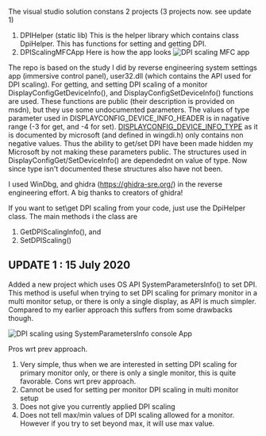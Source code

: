 The visual studio solution constans 2 projects (3 projects now. see update 1)

1. DPIHelper (static lib)
This is the helper library which contains class DpiHelper. This has functions for setting and getting DPI.
1. DPIScalingMFCApp
Here is how the app looks
![DPI scaling MFC app](DPIScalingMFCAppScreenHelp.png)

The repo is based on the study I did by reverse engineering system settings app (immersive control panel), user32.dll (which contains the API used for DPI scaling).
For getting, and setting DPI scaling of a monitor DisplayConfigGetDeviceInfo(), and DisplayConfigSetDeviceInfo() functions are used.
These functions are public (their description is provided on msdn), but they use some undocumented parameters.
The values of type parameter used in DISPLAYCONFIG_DEVICE_INFO_HEADER is in nagative range (-3 for get, and -4 for set).
[DISPLAYCONFIG_DEVICE_INFO_TYPE](https://docs.microsoft.com/en-us/windows/win32/api/wingdi/ne-wingdi-displayconfig_device_info_type) as it is
documented by microsoft (and defined in wingdi.h) only contains non negative values. Thus the ability to get/set DPI
have been made hidden my Microsoft by not making these parameters public.
The structures used in DisplayConfigGet/SetDeviceInfo() are dependednt on value of type. Now since type isn't documented
these structures also have not been.

I used WinDbg, and ghidra (https://ghidra-sre.org/) in the reverse engineering effort. A big thanks to creators of ghidra!

If you want to set\get DPI scaling from your code, just use the DpiHelper class. The main methods i the class are
1. GetDPIScalingInfo(), and
1. SetDPIScaling()

## UPDATE 1 : 15 July 2020
Added a new project which uses OS API SystemParametersInfo() to set DPI.
This method is useful when trying to set DPI scaling for primary monitor 
in a multi monitor setup, or there is only a single display, as API is much simpler.
Compared to my earlier approach this suffers from some drawbacks though.

![DPI scaling using SystemParametersInfo console App](Console_Using_SystemParametersInfo_Api.PNG)

Pros wrt prev approach.
1. Very simple, thus when we are interested in setting DPI scaling for primary monitor only, or there is only a single monitor, this is quite favorable.
Cons wrt prev approach.
1. Cannot be used for setting per monitor DPI scaling in multi monitor setup
1. Does not give you currently applied DPI scaling
1. Does not tell max/min values of DPI scaling allowed for a monitor. However if you try to set beyond max, it will use max value.

